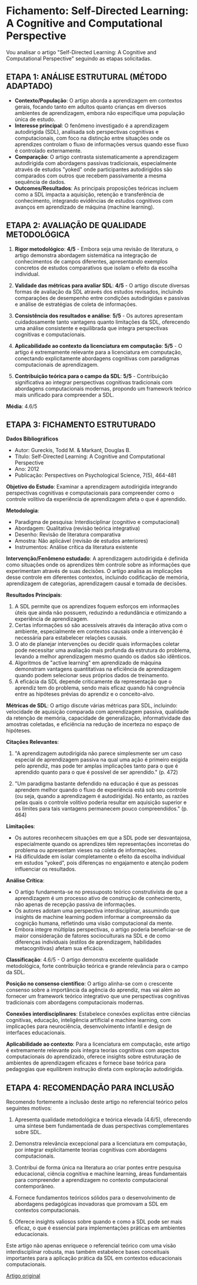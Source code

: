 # Fichamento: Self-Directed Learning: A Cognitive and Computational Perspective

Vou analisar o artigo "Self-Directed Learning: A Cognitive and Computational Perspective" seguindo as etapas solicitadas.

## ETAPA 1: ANÁLISE ESTRUTURAL (MÉTODO ADAPTADO)

- **Contexto/População**: O artigo aborda a aprendizagem em contextos gerais, focando tanto em adultos quanto crianças em diversos ambientes de aprendizagem, embora não especifique uma população única de estudo.
- **Interesse principal**: O fenômeno investigado é a aprendizagem autodirigida (SDL), analisada sob perspectivas cognitivas e computacionais, com foco na distinção entre situações onde os aprendizes controlam o fluxo de informações versus quando esse fluxo é controlado externamente.
- **Comparação**: O artigo contrasta sistematicamente a aprendizagem autodirigida com abordagens passivas tradicionais, especialmente através de estudos "yoked" onde participantes autodirigidos são comparados com outros que recebem passivamente a mesma sequência de dados.
- **Outcomes/Resultados**: As principais proposições teóricas incluem como a SDL impacta a aquisição, retenção e transferência de conhecimento, integrando evidências de estudos cognitivos com avanços em aprendizado de máquina (machine learning).

## ETAPA 2: AVALIAÇÃO DE QUALIDADE METODOLÓGICA

1. **Rigor metodológico**: **4/5** - Embora seja uma revisão de literatura, o artigo demonstra abordagem sistemática na integração de conhecimentos de campos diferentes, apresentando exemplos concretos de estudos comparativos que isolam o efeito da escolha individual.

2. **Validade das métricas para avaliar SDL**: **4/5** - O artigo discute diversas formas de avaliação da SDL através dos estudos revisados, incluindo comparações de desempenho entre condições autodirigidas e passivas e análise de estratégias de coleta de informações.

3. **Consistência dos resultados e análise**: **5/5** - Os autores apresentam cuidadosamente tanto vantagens quanto limitações da SDL, oferecendo uma análise consistente e equilibrada que integra perspectivas cognitivas e computacionais.

4. **Aplicabilidade ao contexto da licenciatura em computação**: **5/5** - O artigo é extremamente relevante para a licenciatura em computação, conectando explicitamente abordagens cognitivas com paradigmas computacionais de aprendizagem.

5. **Contribuição teórica para o campo da SDL**: **5/5** - Contribuição significativa ao integrar perspectivas cognitivas tradicionais com abordagens computacionais modernas, propondo um framework teórico mais unificado para compreender a SDL.

**Média**: 4.6/5

## ETAPA 3: FICHAMENTO ESTRUTURADO

**Dados Bibliográficos**

- Autor: Gureckis, Todd M. & Markant, Douglas B.
- Título: Self-Directed Learning: A Cognitive and Computational Perspective
- Ano: 2012
- Publicação: Perspectives on Psychological Science, 7(5), 464-481

**Objetivo do Estudo**: Examinar a aprendizagem autodirigida integrando perspectivas cognitivas e computacionais para compreender como o controle volitivo da experiência de aprendizagem afeta o que é aprendido.

**Metodologia**:

- Paradigma de pesquisa: Interdisciplinar (cognitivo e computacional)
- Abordagem: Qualitativa (revisão teórica integrativa)
- Desenho: Revisão de literatura comparativa
- Amostra: Não aplicável (revisão de estudos anteriores)
- Instrumentos: Análise crítica da literatura existente

**Intervenção/Fenômeno estudado**: A aprendizagem autodirigida é definida como situações onde os aprendizes têm controle sobre as informações que experimentam através de suas decisões. O artigo analisa as implicações desse controle em diferentes contextos, incluindo codificação de memória, aprendizagem de categorias, aprendizagem causal e tomada de decisões.

**Resultados Principais**:

1. A SDL permite que os aprendizes foquem esforços em informações úteis que ainda não possuem, reduzindo a redundância e otimizando a experiência de aprendizagem.
2. Certas informações só são acessíveis através da interação ativa com o ambiente, especialmente em contextos causais onde a intervenção é necessária para estabelecer relações causais.
3. O ato de planejar intervenções ou decidir quais informações coletar pode necessitar uma avaliação mais profunda da estrutura do problema, levando a melhor aprendizagem mesmo quando os dados são idênticos.
4. Algoritmos de "active learning" em aprendizado de máquina demonstram vantagens quantitativas na eficiência de aprendizagem quando podem selecionar seus próprios dados de treinamento.
5. A eficácia da SDL depende criticamente da representação que o aprendiz tem do problema, sendo mais eficaz quando há congruência entre as hipóteses prévias do aprendiz e o conceito-alvo.

**Métricas de SDL**: O artigo discute várias métricas para SDL, incluindo: velocidade de aquisição comparada com aprendizagem passiva, qualidade da retenção de memória, capacidade de generalização, informatividade das amostras coletadas, e eficiência na redução de incerteza no espaço de hipóteses.

**Citações Relevantes**:

1. "A aprendizagem autodirigida não parece simplesmente ser um caso especial de aprendizagem passiva na qual uma ação é primeiro exigida pelo aprendiz, mas pode ter amplas implicações tanto para o que é aprendido quanto para o que é possível de ser aprendido." (p. 472)

2. "Um paradigma bastante defendido na educação é que as pessoas aprendem melhor quando o fluxo de experiência está sob seu controle (ou seja, quando a aprendizagem é autodirigida). No entanto, as razões pelas quais o controle volitivo poderia resultar em aquisição superior e os limites para tais vantagens permanecem pouco compreendidos." (p. 464)

**Limitações**:

- Os autores reconhecem situações em que a SDL pode ser desvantajosa, especialmente quando os aprendizes têm representações incorretas do problema ou apresentam vieses na coleta de informações.
- Há dificuldade em isolar completamente o efeito da escolha individual em estudos "yoked", pois diferenças no engajamento e atenção podem influenciar os resultados.

**Análise Crítica**:

- O artigo fundamenta-se no pressuposto teórico construtivista de que a aprendizagem é um processo ativo de construção de conhecimento, não apenas de recepção passiva de informações.
- Os autores adotam uma perspectiva interdisciplinar, assumindo que insights de machine learning podem informar a compreensão da cognição humana, refletindo uma visão computacional da mente.
- Embora integre múltiplas perspectivas, o artigo poderia beneficiar-se de maior consideração de fatores socioculturais na SDL e de como diferenças individuais (estilos de aprendizagem, habilidades metacognitivas) afetam sua eficácia.

**Classificação**: 4.6/5 - O artigo demonstra excelente qualidade metodológica, forte contribuição teórica e grande relevância para o campo da SDL.

**Posição no consenso científico**: O artigo alinha-se com o crescente consenso sobre a importância da agência do aprendiz, mas vai além ao fornecer um framework teórico integrativo que une perspectivas cognitivas tradicionais com abordagens computacionais modernas.

**Conexões interdisciplinares**: Estabelece conexões explícitas entre ciências cognitivas, educação, inteligência artificial e machine learning, com implicações para neurociência, desenvolvimento infantil e design de interfaces educacionais.

**Aplicabilidade ao contexto**: Para a licenciatura em computação, este artigo é extremamente relevante pois integra teorias cognitivas com aspectos computacionais do aprendizado, oferece insights sobre estruturação de ambientes de aprendizagem eficazes e fornece base teórica para pedagogias que equilibrem instrução direta com exploração autodirigida.

## ETAPA 4: RECOMENDAÇÃO PARA INCLUSÃO

Recomendo fortemente a inclusão deste artigo no referencial teórico pelos seguintes motivos:

1. Apresenta qualidade metodológica e teórica elevada (4.6/5), oferecendo uma síntese bem fundamentada de duas perspectivas complementares sobre SDL.

2. Demonstra relevância excepcional para a licenciatura em computação, por integrar explicitamente teorias cognitivas com abordagens computacionais.

3. Contribui de forma única na literatura ao criar pontes entre pesquisa educacional, ciência cognitiva e machine learning, áreas fundamentais para compreender a aprendizagem no contexto computacional contemporâneo.

4. Fornece fundamentos teóricos sólidos para o desenvolvimento de abordagens pedagógicas inovadoras que promovam a SDL em contextos computacionais.

5. Oferece insights valiosos sobre quando e como a SDL pode ser mais eficaz, o que é essencial para implementações práticas em ambientes educacionais.

Este artigo não apenas enriquece o referencial teórico com uma visão interdisciplinar robusta, mas também estabelece bases conceituais importantes para a aplicação prática da SDL em contextos educacionais computacionais.

[Artigo original](../../referencial_Teorico/aprendizage_autodirigida/Artigos/Self-Directed%20Learning_%20A%20Cognitive%20and%20Computational%20Perspective.md)
